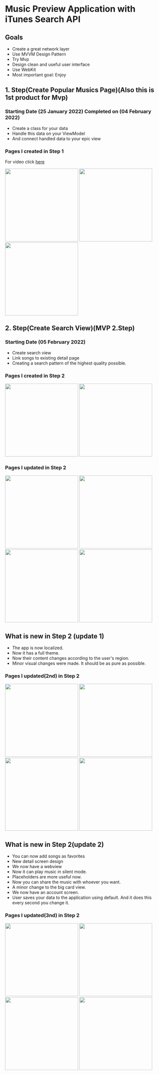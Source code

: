 # Music Preview Application with iTunes Search API

## Goals

+ Create a great network layer
+ Use MVVM Design Pattern
+ Try Mvp
+ Design clean and useful user interface
+ Use WebKit
+ Most important goal: Enjoy
 
## 1. Step(Create Popular Musics Page)(Also this is 1st product for Mvp)

### Starting Date (25 January 2022) Completed on (04 February 2022)

+ Create a class for your data
+ Handle this data on your ViewModel
+ And connect handled data to your epic view

### Pages I created in Step 1

For video click <a href="https://twitter.com/i/status/1489690303044931587">here</a>

<div>
 <img src="https://user-images.githubusercontent.com/74152011/152646747-ad928400-aa6c-422e-8f29-81f8b552d424.png" width=240>
 <img src="https://user-images.githubusercontent.com/74152011/152646754-7eb1a9ea-5b99-46c8-99a0-898826620969.png" width=240>
 <img src="https://user-images.githubusercontent.com/74152011/152646758-cba391af-6332-4272-b712-1717a4e2dbdb.png" width=240>
</div>

## 2. Step(Create Search View)(MVP 2.Step)

### Starting Date (05 February 2022)

+ Create search view
+ Link songs to existing detail page
+ Creating a search pattern of the highest quality possible.

### Pages I created in Step 2

<div>
 <img src="https://user-images.githubusercontent.com/74152011/152646785-32fe6cbe-25bd-49c4-a012-820a0ecd6663.png" width=240>
 <img src="https://user-images.githubusercontent.com/74152011/152646788-4ffb3d43-6d97-4726-b9c5-2461429a4ec6.png" width=240>
</div>

### Pages I updated in Step 2

<div>
 <img src="https://user-images.githubusercontent.com/74152011/152657402-aa4f647e-eb8a-425c-889c-77ba18a57477.png" width=240>
 <img src="https://user-images.githubusercontent.com/74152011/152657403-52075e68-a8fa-41f0-a4b7-302d7a78e1ef.png" width=240>
 <img src="https://user-images.githubusercontent.com/74152011/152657404-4469c4ca-f549-4d38-a8e9-af57f851abc5.png" width=240>
 <img src="https://user-images.githubusercontent.com/74152011/152657406-03f974f9-9f46-433f-a9d6-ffadc51e521d.png" width=240>
</div>

## What is new in Step 2 (update 1)
+ The app is now localized.
+ Now it has a full theme.
+ Now their content changes according to the user's region.
+ Minor visual changes were made. It should be as pure as possible.

### Pages I updated(2nd) in Step 2

<div>
 <img src="https://user-images.githubusercontent.com/74152011/152682515-8aade931-9207-4c2a-8b8a-92f4833c3042.png" width=240>
 <img src="https://user-images.githubusercontent.com/74152011/152682522-d6eebd07-3499-4952-9bc7-31ae649b7274.png" width=240>
 <img src="https://user-images.githubusercontent.com/74152011/152682524-2a59f8b2-8229-4707-9b8e-00d38aea5348.png" width=240>
 <img src="https://user-images.githubusercontent.com/74152011/152682534-f93c0620-669a-4636-8365-ae9271255c1e.png" width=240>
</div>

## What is new in Step 2(update 2)
+ You can now add songs as favorites
+ New detail screen design
+ We now have a webview
+ Now it can play music in silent mode.
+ Placeholders are more useful now.
+ Now you can share the music with whoever you want.
+ A minor change to the big card view.
+ We now have an account screen.
+ User saves your data to the application using default. And it does this every second you change it.

### Pages I updated(3nd) in Step 2

<div>
 <img src="https://user-images.githubusercontent.com/74152011/152856925-4e432c63-3e56-4c4f-b809-e24efa1ca967.png" width=240>
 <img src="https://user-images.githubusercontent.com/74152011/152856904-b8a1b586-b044-4fa6-828a-e275b39a0a57.png" width=240>
 <img src="https://user-images.githubusercontent.com/74152011/152856920-ffb9baa2-546d-45b1-a240-2ef456dc2882.png" width=240>
 <img src="https://user-images.githubusercontent.com/74152011/152856937-ca03bb7b-541c-4f64-894d-947e480776ad.png" width=240>
</div>


